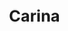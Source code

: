 ---
title: "Carina"
hashtag: "carina"
borders:
  - Centaurus
  - Chamaeleon
  - Musca
  - Pictor
  - Puppis
  - Vela
  - Volans
tags:
  - Constellation
---